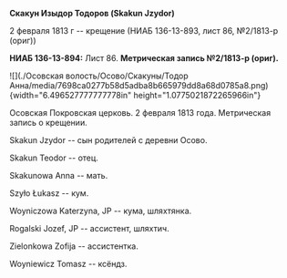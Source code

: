 **Скакун Изыдор Тодоров (Skakun Jzydor)**

2 февраля 1813 г -- крещение (НИАБ 136-13-893, лист 86, №2/1813-р
(ориг))

**НИАБ 136-13-894:** Лист 86. **Метрическая запись №2/1813-р (ориг).**

![](./Осовская волость/Осово/Скакуны/Тодор Анна/media/7698ca0277b58d5adba8b665979dd8a68d0785a8.png){width="6.496527777777778in"
height="1.0775021872265966in"}

Осовская Покровская церковь. 2 февраля 1813 года. Метрическая запись о
крещении.

Skakun Jzydor -- сын родителей с деревни Осовo.

Skakun Teodor -- отец.

Skakunowa Anna -- мать.

Szyło Łukasz -- кум.

Woyniczowa Katerzyna, JP -- кума, шляхтянка.

Rogalski Jozef, JP -- ассистент, шляхтич.

Zielonkowa Zofija -- ассистентка.

Woyniewicz Tomasz -- ксёндз.
